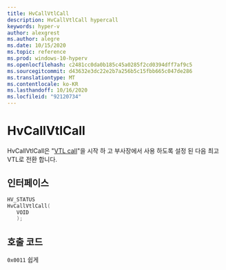 ```yaml
---
title: HvCallVtlCall
description: HvCallVtlCall hypercall
keywords: hyper-v
author: alexgrest
ms.author: alegre
ms.date: 10/15/2020
ms.topic: reference
ms.prod: windows-10-hyperv
ms.openlocfilehash: c2481cc0da0b185c45a0285f2cd0394dff7af9c5
ms.sourcegitcommit: d43632e3dc22e2b7a256b5c15fbb665c047de286
ms.translationtype: MT
ms.contentlocale: ko-KR
ms.lasthandoff: 10/16/2020
ms.locfileid: "92120734"
---
```

# <a name="hvcallvtlcall"></a>HvCallVtlCall

HvCallVtlCall은 "[VTL call](../vsm.md#vtl-call)"을 시작 하 고 부사장에서 사용 하도록 설정 된 다음 최고 VTL로 전환 합니다.

## <a name="interface"></a>인터페이스

 ```c
HV_STATUS
HvCallVtlCall(
    VOID
    );
 ```

## <a name="call-code"></a>호출 코드

`0x0011` 쉽게